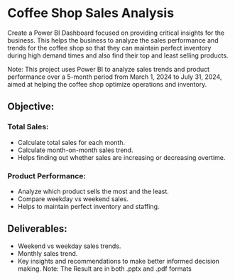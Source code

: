 # Coffee Shop Sales Analysis
Create a Power BI Dashboard focused on providing critical insights for the business. This helps the business to analyze the sales performance and trends for the coffee shop so that they can maintain perfect inventory during high demand times and also find their top and least selling products.

Note: This project uses Power BI to analyze sales trends and product performance over a 5-month period from March 1, 2024 to July 31, 2024, aimed at helping the coffee shop optimize operations and inventory.
## Objective:
### Total Sales:
* Calculate total sales for each month.
*	Calculate month-on-month sales trend.
  *	Helps finding out whether sales are increasing or decreasing overtime.
### Product Performance:
* Analyze which product sells the most and the least.
*	Compare weekday vs weekend sales.
  *	Helps to maintain perfect inventory and staffing. 
## Deliverables:
*	Weekend vs weekday sales trends.
* Monthly sales trend. 
*	Key insights and recommendations to make better informed decision making.
Note: The Result are in both .pptx and .pdf formats
